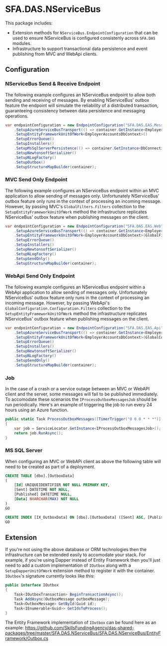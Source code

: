 # SFA.DAS.NServiceBus

This package includes:

* Extension methods for `NServiceBus.EndpointConfiguration` that can be used to ensure NServiceBus is configured consistenly across `SFA.DAS` modules.
* Infrastructure to support transactional data persistence and event publishing from MVC and WebApi clients.

## Configuration

### NServiceBus Send & Receive Endpoint

The following example configures an NServiceBus endpoint to allow both sending and receiving of messages. By enabling NServiceBus' outbox feature the endpoint will simulate the reliability of a distributed transaction, guaranteeing consistency between data persistence and messaging operations.

```c#
var endpointConfiguration = new EndpointConfiguration("SFA.DAS.EAS.MessageHandlers")
    .SetupAzureServiceBusTransport(() => container.GetInstance<EmployerApprenticeshipsServiceConfiguration>().MessageServiceBusConnectionString)
    .SetupEntityFrameworkUnitOfWork<EmployerAccountsDbContext>()
    .SetupErrorQueue()
    .SetupInstallers()
    .SetupMsSqlServerPersistence(() => container.GetInstance<DbConnection>())
    .SetupNewtonsoftSerializer()
    .SetupNLogFactory()
    .SetupOutbox()
    .SetupStructureMapBuilder(container);
```

### MVC Send Only Endpoint

The following example configures an NServiceBus endpoint within an MVC application to allow sending of messages only. Unfortunately NServiceBus' outbox feature only runs in the context of processing an incoming message. However, by passing MVC's `GlobalFilters.Filters` collection to the `SetupEntityFrameworkUnitOfWork` method the infrastructure replicates NServiceBus' outbox feature when publishing messages on the client.

```c#
var endpointConfiguration = new EndpointConfiguration("SFA.DAS.EAS.Web")
    .SetupAzureServiceBusTransport(() => container.GetInstance<EmployerApprenticeshipsServiceConfiguration>().MessageServiceBusConnectionString)
    .SetupEntityFrameworkUnitOfWork<EmployerAccountsDbContext>(GlobalFilters.Filters)
    .SetupErrorQueue()
    .SetupInstallers()
    .SetupNewtonsoftSerializer()
    .SetupNLogFactory()
    .SetupSendOnly()
    .SetupStructureMapBuilder(container);
```

### WebApi Send Only Endpoint

The following example configures an NServiceBus endpoint within a WebApi application to allow sending of messages only. Unfortunately NServiceBus' outbox feature only runs in the context of processing an incoming message. However, by passing WebApi's `GlobalConfiguration.Configuration.Filters` collection to the `SetupEntityFrameworkUnitOfWork` method the infrastructure replicates NServiceBus' outbox feature when publishing messages on the client.

```c#
var endpointConfiguration = new EndpointConfiguration("SFA.DAS.EAS.Api")
    .SetupAzureServiceBusTransport(() => container.GetInstance<EmployerApprenticeshipsServiceConfiguration>().MessageServiceBusConnectionString)
    .SetupEntityFrameworkUnitOfWork<EmployerAccountsDbContext>(GlobalConfiguration.Configuration.Filters)
    .SetupErrorQueue()
    .SetupInstallers()
    .SetupNewtonsoftSerializer()
    .SetupNLogFactory()
    .SetupSendOnly()
    .SetupStructureMapBuilder(container);
```

### Job

In the case of a crash or a service outage between an MVC or WebAPI client and the server, some messages will fail to be published immediately. To accomodate these scenarios the `IProcessOutboxMessagesJob` should be run periodically. Here's an example of triggering the job to run every 24 hours using an Azure function.

```c#
public static Task ProcessOutboxMessages([TimerTrigger("0 0 0 * * *")] TimerInfo timer, TraceWriter logger)
{
    var job = ServiceLocator.GetInstance<IProcessOutboxMessagesJob>();
    return job.RunAsync();
}
```

### MS SQL Server

When configuring an MVC or WebAPi client as above the following table will need to be created as part of a deployment.

```sql
CREATE TABLE [dbo].[OutboxData]
(
	[Id] UNIQUEIDENTIFIER NOT NULL PRIMARY KEY,
	[Sent] DATETIME NOT NULL,
	[Published] DATETIME NULL,
	[Data] NVARCHAR(MAX) NOT NULL
)
GO

CREATE INDEX [IX_OutboxData] ON [dbo].[OutboxData] ([Sent] ASC, [Published] ASC)
GO
```

## Extension

If you're not using the above database or ORM technologies then the infrastructure can be extended easily to accomodate your stack. For example, if you're using Dapper instead of Entity Framework then you'll just need to add a custom implementation of `IOutbox` along with a `SetupDapperUnitOfWork` extension method to register it with the container. `IOutbox`'s signature currently looks like this:

```c#
public interface IOutbox
{
    Task<IOutboxTransaction> BeginTransactionAsync();
    Task AddAsync(OutboxMessage outboxMessage);
    Task<OutboxMessage> GetById(Guid id);
    Task<IEnumerable<Guid>> GetIdsToProcess();
}
```

The Entity Framework implementation of `IOutbox` can be found here as an example: https://github.com/SkillsFundingAgency/das-shared-packages/tree/master/SFA.DAS.NServiceBus/SFA.DAS.NServiceBus/EntityFramework/Outbox.cs
